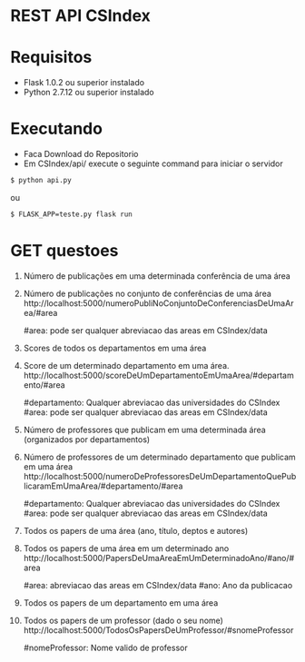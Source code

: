 # REST API CSIndex
# Requisitos
  - Flask 1.0.2 ou superior instalado
  - Python 2.7.12 ou superior instalado
 
# Executando
- Faca Download do Repositorio 
- Em CSIndex/api/ execute o seguinte command para iniciar o servidor
```sh
$ python api.py
```
ou 
```sh
$ FLASK_APP=teste.py flask run
```

# GET questoes
1. Número de publicações em uma determinada conferência de uma área
2. Número de publicações no conjunto de conferências de uma área<br />
    http://localhost:5000/numeroPubliNoConjuntoDeConferenciasDeUmaArea/#area

    #area: pode ser qualquer abreviacao  das areas em CSIndex/data
    
3. Scores de todos os departamentos em uma área
4. Score de um determinado departamento em uma área.<br />
    http://localhost:5000/scoreDeUmDepartamentoEmUmaArea/#departamento/#area

    #departamento: Qualquer abreviacao das universidades do CSIndex
    #area: pode ser qualquer abreviacao  das areas em CSIndex/data

5. Número de professores que publicam em uma determinada área (organizados por departamentos)
6. Número de professores de um determinado departamento que publicam em uma área<br />
    http://localhost:5000/numeroDeProfessoresDeUmDepartamentoQuePublicaramEmUmaArea/#departamento/#area

    #departamento: Qualquer abreviacao das universidades do CSIndex
    #area: pode ser qualquer abreviacao  das areas em CSIndex/data

7. Todos os papers de uma área (ano, título, deptos e autores)
8. Todos os papers de uma área em um determinado ano<br />
    http://localhost:5000/PapersDeUmaAreaEmUmDeterminadoAno/#ano/#area

    #area:  abreviacao  das areas em CSIndex/data
    #ano: Ano da publicacao

9. Todos os papers de um departamento em uma área

10. Todos os papers de um professor (dado o seu nome)<br />
    http://localhost:5000/TodosOsPapersDeUmProfessor/#snomeProfessor

     #nomeProfessor: Nome valido de professor







